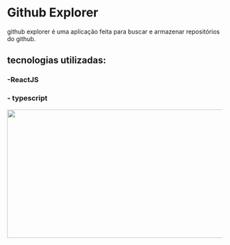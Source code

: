 # Github Explorer

github explorer é uma aplicação feita para buscar e armazenar repositórios do github.

## tecnologias utilizadas:


### -ReactJS
### - typescript

<img src="https://media.giphy.com/media/ZD3ImdybJrH9jmV25Z/giphy.gif" width="600" height="300" />




